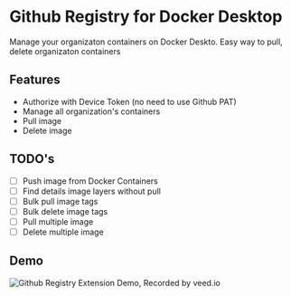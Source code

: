 # Github Registry for Docker Desktop

Manage your organizaton containers on Docker Deskto. Easy way to pull, delete organizaton containers

## Features

- Authorize with Device Token (no need to use Github PAT)
- Manage all organization's containers
- Pull image
- Delete image

## TODO's

- [ ] Push image from Docker Containers
- [ ] Find details image layers without pull
- [ ] Bulk pull image tags
- [ ] Bulk delete image tags
- [ ] Pull multiple image
- [ ] Delete multiple image

## Demo

![Github Registry Extension Demo, Recorded by veed.io](https://raw.githubusercontent.com/peacecwz/github-registry-docker-desktop-extension/main/demo.gif)



